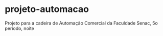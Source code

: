 # projeto-automacao
Projeto para a cadeira de Automação Comercial da Faculdade Senac, 5o período, noite
